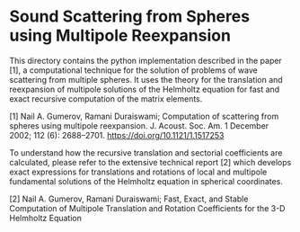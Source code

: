 # Sound Scattering from Spheres using Multipole Reexpansion

This directory contains the python implementation described in the paper [1],  a computational technique for the solution of problems of wave scattering from multiple spheres. It uses the theory for the translation and reexpansion of multipole solutions of the Helmholtz equation for fast and exact recursive computation of the matrix elements.

[1] Nail A. Gumerov, Ramani Duraiswami; Computation of scattering from   spheres using multipole reexpansion. J. Acoust. Soc. Am. 1 December 2002; 112 (6): 2688–2701. https://doi.org/10.1121/1.1517253

To understand how the recursive translation and sectorial coefficients are calculated, please refer to the extensive technical report [2] which develops exact expressions for translations and rotations of local and multipole fundamental solutions of the Helmholtz equation in spherical coordinates. 

[2] Nail A. Gumerov, Ramani Duraiswami; Fast, Exact, and Stable Computation of Multipole Translation and Rotation Coefficients for the 3-D Helmholtz Equation



